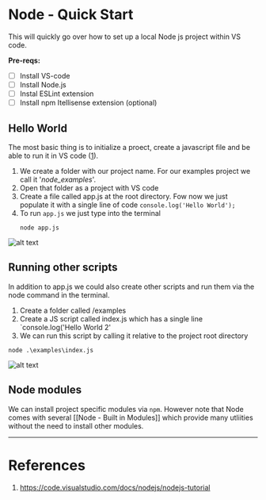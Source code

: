 # Node - Quick Start

This will quickly go over how to set up a local Node js project within VS code.

**Pre-reqs:**

- [ ] Install VS-code
- [ ] Install Node.js
- [ ] Instal ESLint extension
- [ ] Install npm Itellisense extension (optional)

## Hello World

The most basic thing is to initialize a proect, create a javascript file and be able to run it in VS code ([1](https://code.visualstudio.com/docs/nodejs/nodejs-tutorial)).

1. We create a folder with our project name. For our examples project we call it '_node_examples_'.
2. Open that folder as a project with VS code
3. Create a file called app.js at the root directory. Fow now we just populate it with a single line of code `console.log('Hello World');`
4. To run `app.js` we just type into the terminal
   ```
   node app.js
   ```

![alt text](https://raw.githubusercontent.com/rl627/node-examples/main/www/Pasted%20image%20220705121920.png)

## Running other scripts

In addition to app.js we could also create other scripts and run them via the node command in the terminal.

1. Create a folder called /examples
2. Create a JS script called index.js which has a single line `console.log('Hello World 2'
3. We can run this script by calling it relative to the project root directory

```
node .\examples\index.js
```

![alt text](https://raw.githubusercontent.com/rl627/node-examples/main/www/Pasted%20image%20220705122449.png)

## Node modules

We can install project specific modules via `npm`. However note that Node comes with several [[Node - Built in Modules]] which provide many utliities without the need to install other modules.

---

# References

1. https://code.visualstudio.com/docs/nodejs/nodejs-tutorial
